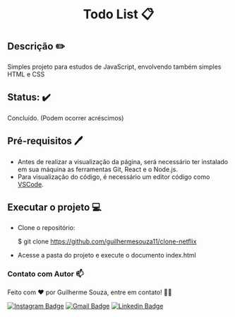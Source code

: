 # <p align="center"> Todo List :clipboard:</p>

## Descrição ✏️

Simples projeto para estudos de JavaScript, envolvendo também simples HTML e CSS

## Status: :heavy_check_mark:

Concluído. (Podem ocorrer acréscimos)



## Pré-requisitos 🖊️

- Antes de realizar a visualização da página, será necessário ter instalado em sua máquina as ferramentas Git, React e o Node.js.
- Para visualização do código, é necessário um editor código como <a href="https://code.visualstudio.com/">VSCode</a>.



## Executar o projeto :computer:

- Clone o repositório: <br>
  
  $ git clone <https://github.com/guilhermesouza11/clone-netflix>
  
- Acesse a pasta do projeto e execute o documento index.html

  

### Contato com Autor :mailbox:

Feito com ❤️ por Guilherme Souza, entre em contato! 👋🏽

[![Instagram Badge](https://img.shields.io/badge/@nastyboygui-E4405F?style=for-the-badge&logo=instagram&logoColor=white&link=https://www.instagram.com/nastyboygui/)](https://www.instagram.com/nastyboygui/) [![Gmail Badge](https://img.shields.io/badge/guilhermesouzadossantos11@gmail.com-D14836?style=for-the-badge&logo=gmail&logoColor=white&link=mailto:guilhermesouzadossantos11@gmail.com)](mailto:guilhermesouzadossantos11@gmail.com) [![Linkedin Badge](https://img.shields.io/badge/Guilherme-0077B5?style=for-the-badge&logo=linkedin&logoColor=white&link=https://www.linkedin.com/in/guilhermesouzadossantos/)](https://www.linkedin.com/in/guilhermesouzadossantos/) 